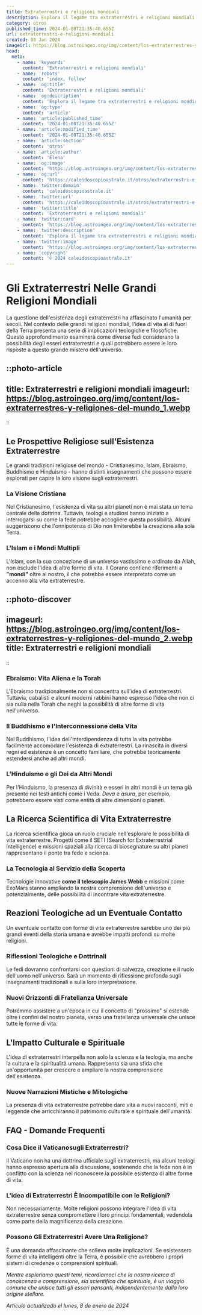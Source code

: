 ```yaml
---
title: Extraterrestri e religioni mondiali
description: Esplora il legame tra extraterrestri e religioni mondiali; teorie sorprendenti e impatti culturali. Scopri di più!
category: otros
published_time: 2024-01-08T21:35:40.655Z
url: extraterrestri-e-religioni-mondiali
created: 08 Jan 2024
imageUrl: https://blog.astroingeo.org/img/content/los-extraterrestres-y-religiones-del-mundo_1.webp
head:
  meta:
    - name: 'keywords'
      content: 'Extraterrestri e religioni mondiali'
    - name: 'robots'
      content: 'index, follow'
    - name: 'og:title'
      content: 'Extraterrestri e religioni mondiali'
    - name: 'og:description'
      content: 'Esplora il legame tra extraterrestri e religioni mondiali; teorie sorprendenti e impatti culturali. Scopri di più!'
    - name: 'og:type'
      content: 'article'
    - name: 'article:published_time'
      content: '2024-01-08T21:35:40.655Z'
    - name: 'article:modified_time'
      content: '2024-01-08T21:35:40.655Z'
    - name: 'article:section'
      content: 'otros'
    - name: 'article:author'
      content: 'Elena'
    - name: 'og:image'
      content: 'https://blog.astroingeo.org/img/content/los-extraterrestres-y-religiones-del-mundo_1.webp'
    - name: 'og:url'
      content: 'https://caleidoscopioastrale.it/otros/extraterrestri-e-religioni-mondiali'
    - name: 'twitter:domain'
      content: 'caleidoscopioastrale.it'
    - name: 'twitter:url'
      content: 'https://caleidoscopioastrale.it/otros/extraterrestri-e-religioni-mondiali'
    - name: 'twitter:title'
      content: 'Extraterrestri e religioni mondiali'
    - name: 'twitter:card'
      content: 'https://blog.astroingeo.org/img/content/los-extraterrestres-y-religiones-del-mundo_1.webp'
    - name: 'twitter:description'
      content: 'Esplora il legame tra extraterrestri e religioni mondiali; teorie sorprendenti e impatti culturali. Scopri di più!'
    - name: 'twitter:image'
      content: 'https://blog.astroingeo.org/img/content/los-extraterrestres-y-religiones-del-mundo_1.webp'
    - name: 'copyright'
      content: '© 2024 caleidoscopioastrale.it'
---
```

# Gli Extraterrestri Nelle Grandi Religioni Mondiali

La questione dell'esistenza degli extraterrestri ha affascinato l'umanità per secoli. Nel contesto delle grandi religioni mondiali, l'idea di vita al di fuori della Terra presenta una serie di implicazioni teologiche e filosofiche. Questo approfondimento esaminerà come diverse fedi considerano la possibilità degli esseri extraterrestri e quali potrebbero essere le loro risposte a questo grande mistero dell'universo.

::photo-article
---
title: Extraterrestri e religioni mondiali
imageurl: https://blog.astroingeo.org/img/content/los-extraterrestres-y-religiones-del-mundo_1.webp
---
::

## Le Prospettive Religiose sull'Esistenza Extraterrestre

Le grandi tradizioni religiose del mondo - Cristianesimo, Islam, Ebraismo, Buddhismo e Hinduismo - hanno distinti insegnamenti che possono essere esplorati per capire la loro visione sugli extraterrestri.

### La Visione Cristiana

Nel Cristianesimo, l'esistenza di vita su altri pianeti non è mai stata un tema centrale della dottrina. Tuttavia, teologi e studiosi hanno iniziato a interrogarsi su come la fede potrebbe accogliere questa possibilità. Alcuni suggeriscono che l'onnipotenza di Dio non limiterebbe la creazione alla sola Terra.

### L'Islam e i Mondi Multipli

L'Islam, con la sua concezione di un universo vastissimo e ordinato da Allah, non esclude l'idea di altre forme di vita. Il Corano contiene riferimenti a **"mondi"** oltre al nostro, il che potrebbe essere interpretato come un accenno alla vita extraterrestre.

::photo-discover
---
imageurl: https://blog.astroingeo.org/img/content/los-extraterrestres-y-religiones-del-mundo_2.webp
title: Extraterrestri e religioni mondiali
---
::

### Ebraismo: Vita Aliena e la Torah

L'Ebraismo tradizionalmente non si concentra sull'idea di extraterrestri. Tuttavia, cabalisti e alcuni moderni rabbini hanno espresso l'idea che non ci sia nulla nella Torah che neghi la possibilità di altre forme di vita nell'universo.

### Il Buddhismo e l'Interconnessione della Vita

Nel Buddhismo, l'idea dell'interdipendenza di tutta la vita potrebbe facilmente accomodare l'esistenza di extraterrestri. La rinascita in diversi regni ed esistenze è un concetto familiare, che potrebbe teoricamente estendersi anche ad altri mondi.

### L'Hinduismo e gli Dei da Altri Mondi

Per l'Hinduismo, la presenza di divinità e esseri in altri mondi è un tema già presente nei testi antichi come i Veda. *Deva* e *asura*, per esempio, potrebbero essere visti come entità di altre dimensioni o pianeti.

## La Ricerca Scientifica di Vita Extraterrestre

La ricerca scientifica gioca un ruolo cruciale nell'esplorare le possibilità di vita extraterrestre. Progetti come il SETI (Search for Extraterrestrial Intelligence) e missioni spaziali alla ricerca di biosegnature su altri pianeti rappresentano il ponte tra fede e scienza.

### La Tecnologia al Servizio della Scoperta

Tecnologie innovative **come il telescopio James Webb** e missioni come ExoMars stanno ampliando la nostra comprensione dell'universo e potenzialmente, delle possibilità di incontrare vita extraterrestre.

## Reazioni Teologiche ad un Eventuale Contatto

Un eventuale contatto con forme di vita extraterrestre sarebbe uno dei più grandi eventi della storia umana e avrebbe impatti profondi su molte religioni.

### Riflessioni Teologiche e Dottrinali

Le fedi dovranno confrontarsi con questioni di salvezza, creazione e il ruolo dell'uomo nell'universo. Sarà un momento di riflessione profonda sugli insegnamenti tradizionali e sulla loro interpretazione.

### Nuovi Orizzonti di Fratellanza Universale

Potremmo assistere a un'epoca in cui il concetto di "prossimo" si estende oltre i confini del nostro pianeta, verso una fratellanza universale che unisce tutte le forme di vita.

## L'Impatto Culturale e Spirituale

L'idea di extraterrestri interpella non solo la scienza e la teologia, ma anche la cultura e la spiritualità umana. Rappresenta sia una sfida che un'opportunità per crescere e ampliare la nostra comprensione dell'esistenza.

### Nuove Narrazioni Mistiche e Mitologiche

La presenza di vita extraterrestre potrebbe dare vita a nuovi racconti, miti e leggende che arricchiranno il patrimonio culturale e spirituale dell'umanità.

## FAQ - Domande Frequenti

### Cosa Dice il Vaticanosugli Extraterrestri?
Il Vaticano non ha una dottrina ufficiale sugli extraterrestri, ma alcuni teologi hanno espresso apertura alla discussione, sostenendo che la fede non è in conflitto con la scienza nel riconoscere la possibile esistenza di altre forme di vita.

### L'idea di Extraterrestri È Incompatibile con le Religioni?
Non necessariamente. Molte religioni possono integrare l'idea di vita extraterrestre senza compromettere i loro principi fondamentali, vedendola come parte della magnificenza della creazione.

### Possono Gli Extraterrestri Avere Una Religione?
È una domanda affascinante che solleva molte implicazioni. Se esistessero forme di vita intelligenti oltre la Terra, è possibile che avrebbero i propri sistemi di credenze o comprensioni spirituali.

*Mentre esploriamo questi temi, ricordiamoci che la nostra ricerca di conoscenza e comprensione, sia scientifica che spirituale, è un viaggio comune che unisce tutti gli esseri pensanti, indipendentemente dalla loro origine stellare.*

_Artículo actualizado el lunes, 8 de enero de 2024_
